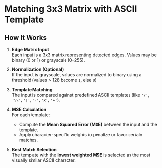 # Matching 3x3 Matrix with ASCII Template

## How It Works

1. **Edge Matrix Input**  
   Each input is a 3x3 matrix representing detected edges. Values may be binary (0 or 1) or grayscale (0–255).

2. **Normalization (Optional)**  
   If the input is grayscale, values are normalized to binary using a threshold (values > 128 become `1`, else `0`).

3. **Template Matching**  
   The input is compared against predefined ASCII templates (like `'/'`, `'\\'`, `'|'`, `'-'`, `'X'`, `'+'`).

4. **MSE Calculation**  
   For each template:
   - Compute the **Mean Squared Error (MSE)** between the input and the template.
   - Apply character-specific weights to penalize or favor certain matches.

5. **Best Match Selection**  
   The template with the **lowest weighted MSE** is selected as the most visually similar ASCII character.
